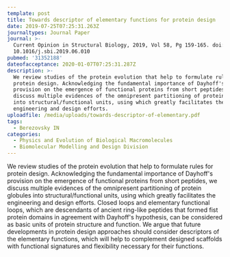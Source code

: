```yaml
---
template: post
title: Towards descriptor of elementary functions for protein design
date: 2019-07-25T07:25:31.263Z
journaltypes: Journal Paper
journal: >-
  Current Opinion in Structural Biology, 2019, Vol 58, Pg 159-165. doi:
  10.1016/j.sbi.2019.06.010
pubmed: '31352188'
dateofacceptance: 2020-01-07T07:25:31.287Z
description: >-
  We review studies of the protein evolution that help to formulate rules for
  protein design. Acknowledging the fundamental importance of Dayhoff's
  provision on the emergence of functional proteins from short peptides, we
  discuss multiple evidences of the omnipresent partitioning of protein globules
  into structural/functional units, using which greatly facilitates the
  engineering and design efforts.
uploadfile: /media/uploads/towards-descriptor-of-elementary.pdf
tags:
  - Berezovsky IN
categories:
  - Physics and Evolution of Biological Macromolecules
  - Biomolecular Modelling and Design Division
---
```

<!--StartFragment-->

We review studies of the protein evolution that help to formulate rules for protein design. Acknowledging the fundamental importance of Dayhoff's provision on the emergence of functional proteins from short peptides, we discuss multiple evidences of the omnipresent partitioning of protein globules into structural/functional units, using which greatly facilitates the engineering and design efforts. Closed loops and elementary functional loops, which are descendants of ancient ring-like peptides that formed fist protein domains in agreement with Dayhoff's hypothesis, can be considered as basic units of protein structure and function. We argue that future developments in protein design approaches should consider descriptors of the elementary functions, which will help to complement designed scaffolds with functional signatures and flexibility necessary for their functions.

<!--EndFragment-->
